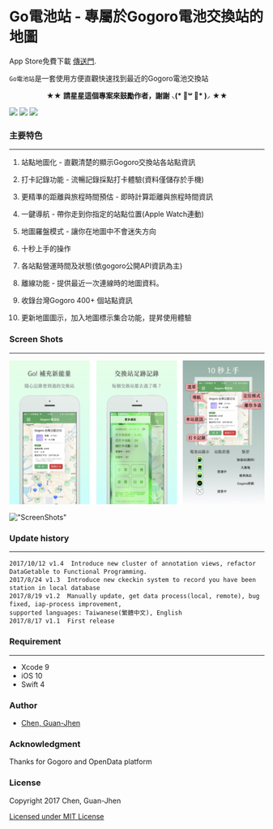# Go電池站 - 專屬於Gogoro電池交換站的地圖

App Store免費下載 [傳送門](https://goo.gl/oT9ymK).<p>

`Go電池站`是一套使用方便直觀快速找到最近的Gogoro電池交換站

<p align="center" >★★ <b>請星星這個專案來鼓勵作者，謝謝 ⸜(* ॑꒳ ॑* )⸝</b> ★★</p>

<nobr><img src="https://img.shields.io/badge/platform-ios-lightgrey.svg">
<img src="http://img.shields.io/badge/License-MIT-green.svg?style=flat">
<img src="https://img.shields.io/badge/Swift-4.0-orange.svg?style=flat"></nobr>



### 主要特色
-----------
1. 站點地圖化 - 直觀清楚的顯示Gogoro交換站各站點資訊

2. 打卡記錄功能 - 流暢記錄採點打卡體驗(資料僅儲存於手機)

3. 更精準的距離與旅程時間預估 - 即時計算距離與旅程時間資訊

4. 一鍵導航 - 帶你走到你指定的站點位置(Apple Watch連動)

5. 地圖羅盤模式 - 讓你在地圖中不會迷失方向

6. 十秒上手的操作

7. 各站點營運時間及狀態(依gogoro公開API資訊為主) 

8. 離線功能 - 提供最近一次連線時的地圖資料。

9. 收錄台灣Gogoro 400+ 個站點資訊

10. 更新地圖圖示，加入地圖標示集合功能，提昇使用體驗



### Screen Shots
-----------
!["ScreenShots"](/Screenshot/demo.png)

!["ScreenShots"](/Screenshot/demo.gif)


### Update history
-----------
	2017/10/12 v1.4  Introduce new cluster of annotation views, refactor DataGetable to Functional Programming. 
	2017/8/24 v1.3  Introduce new ckeckin system to record you have been station in local database
	2017/8/19 v1.2  Manually update, get data process(local, remote), bug fixed, iap-process improvement, 
	supported languages: Taiwanese(繁體中文), English
	2017/8/17 v1.1  First release



### Requirement
-----------

- Xcode 9
- iOS 10
- Swift 4


### Author
* [Chen, Guan-Jhen](https://goo.gl/USI7g5)

### Acknowledgment
Thanks for Gogoro and OpenData platform

### License

Copyright 2017 Chen, Guan-Jhen

[Licensed under MIT License](https://opensource.org/licenses/MIT)

